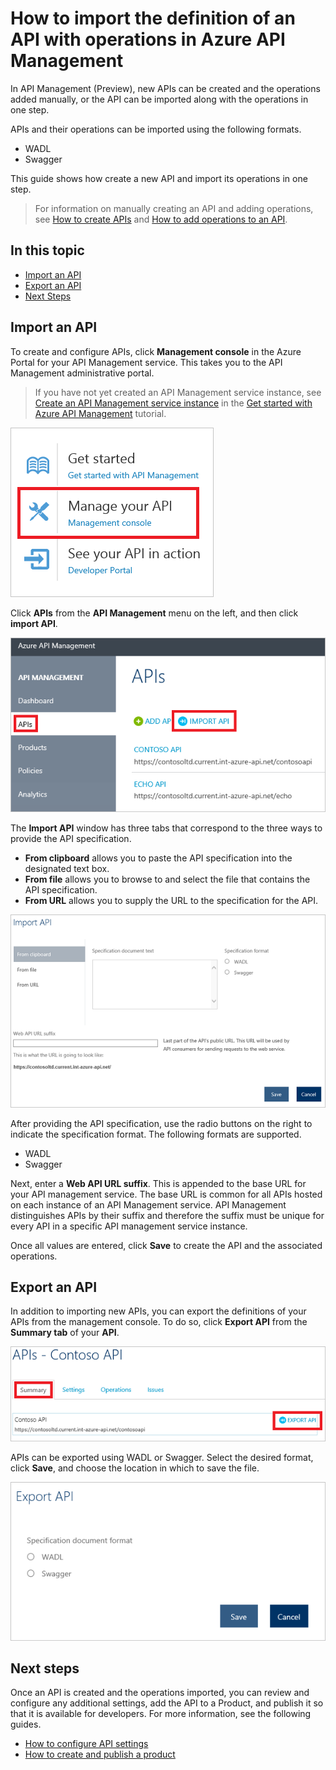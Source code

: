 <properties pageTitle="API Management key concepts" metaKeywords="" description="Learn about APIs, products, roles, groups, and other API Management key concepts." metaCanonical="" services="" documentationCenter="API Management" title="API Management key concepts" authors="sdanie" solutions="" manager="" editor="" />

<tags ms.service="api-management" ms.workload="mobile" ms.tgt_pltfrm="na" ms.devlang="na" ms.topic="article" ms.date="01/01/1900" ms.author="sdanie" />

# How to import the definition of an API with operations in Azure API Management

In API Management (Preview), new APIs can be created and the operations added manually, or the API can be imported along with the operations in one step.

APIs and their operations can be imported using the following formats.

-	WADL
-	Swagger

This guide shows how create a new API and import its operations in one step.

>For information on manually creating an API and adding operations, see [How to create APIs][] and [How to add operations to an API][].

## In this topic

-   [Import an API][]
-   [Export an API][]
-   [Next Steps][]

## <a name="import-api"> </a>Import an API

To create and configure APIs, click **Management console** in the Azure Portal for your API Management service. This takes you to the API Management administrative portal.

>If you have not yet created an API Management service instance, see [Create an API Management service instance][] in the [Get started with Azure API Management][] tutorial.

![Management console][api-management-management-console]

Click **APIs** from the **API Management** menu on the left, and then click **import API**.

![Import API][api-management-import-apis]

The **Import API** window has three tabs that correspond to the three ways to provide the API specification.

-	**From clipboard** allows you to paste the API specification into the designated text box.
-	**From file** allows you to browse to and select the file that contains the API specification.
-	**From URL** allows you to supply the URL to the specification for the API.

![Import API format][api-management-import-api-clipboard]

After providing the API specification, use the radio buttons on the right to indicate the specification format. The following formats are supported.

-	WADL
-	Swagger

Next, enter a **Web API URL suffix**. This is appended to the base URL for your API management service. The base URL is common for all APIs hosted on each instance of an API Management service. API Management distinguishes APIs by their suffix and therefore the suffix must be unique for every API in a specific API management service instance.

Once all values are entered, click **Save** to create the API and the associated operations. 

## <a name="export-api"> </a> Export an API

In addition to importing new APIs, you can export the definitions of your APIs from the management console. To do so, click **Export API** from the **Summary tab** of your **API**.

![Export API][api-management-export-api]

APIs can be exported using WADL or Swagger. Select the desired format, click **Save**, and choose the location in which to save the file.

![Export API format][api-management-export-api-format]

## <a name="next-steps"> </a>Next steps

Once an API is created and the operations imported, you can review and configure any additional settings, add the API to a Product, and publish it so that it is available for developers. For more information, see the following guides.

-	[How to configure API settings][]
-	[How to create and publish a product][]




[api-management-management-console]: ./media/api-management-howto-import-api/api-management-management-console.png
[api-management-import-apis]: ./media/api-management-howto-import-api/api-management-api-import-apis.png
[api-management-import-api-clipboard]: ./media/api-management-howto-import-api/api-management-import-api-wizard.png
[api-management-add-new-api]: ./media/api-management-howto-import-api/api-management-add-new-api.png
[api-management-api-settings]: ./media/api-management-howto-import-api/api-management-api-settings.png
[api-management-api-settings-credentials]: ./media/api-management-howto-import-api/api-management-api-settings-credentials.png
[api-management-api-summary]: ./media/api-management-howto-import-api/api-management-api-summary.png
[api-management-echo-operations]: ./media/api-management-howto-import-api/api-management-echo-operations.png
[api-management-export-api]: ./media/api-management-howto-import-api/api-management-export-api.png
[api-management-export-api-format]: ./media/api-management-howto-import-api/api-management-export-api-format.png

[Import an API]: #import-api
[Export an API]: #export-api
[Configure API settings]: #configure-api-settings
[Next steps]: #next-steps

[Get started with Azure API Management]: ../api-management-get-started
[Create an API Management service instance]: ../api-management-get-started/#create-service-instance

[How to add operations to an API]: ../api-management-howto-add-operations
[How to create and publish a product]: ../api-management-howto-add-products
[How to create APIs]: ../api-management-howto-create-apis
[How to configure API settings]: ../api-management-howto-create-apis/#configure-api-settings
